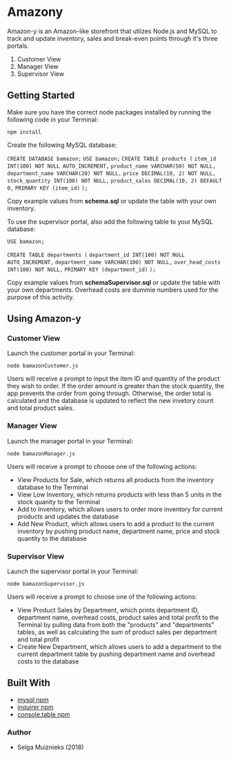 # Amazony

Amazon-y is an Amazon-like storefront that utlizes Node.js and MySQL to track and update inventory, sales and break-even points through it's three portals.

1. Customer View
2. Manager View
3. Supervisor View

## Getting Started

Make sure you have the correct node packages installed by running the following code in your Terminal:

`npm install`

Create the following MySQL database:

`CREATE DATABASE bamazon;`
`USE bamazon;`
`CREATE TABLE products (`
`item_id INT(100) NOT NULL AUTO_INCREMENT,`
`product_name VARCHAR(50) NOT NULL,`
`department_name VARCHAR(20) NOT NULL,`
`price DECIMAL(10, 2) NOT NULL,`
`stock_quantity INT(100) NOT NULL,`
`product_sales DECIMAL(10, 2) DEFAULT 0,`
`PRIMARY KEY (item_id)`
`);`

Copy example values from **schema.sql** or update the table with your own inventory.

To use the supervisor portal, also add the following table to your MySQL database:

`USE bamazon;`

`CREATE TABLE departments (`
`department_id INT(100) NOT NULL AUTO_INCREMENT,`
`department_name VARCHAR(100) NOT NULL,`
`over_head_costs INT(100) NOT NULL,`
`PRIMARY KEY (department_id)`
`);`

Copy example values from **schemaSupervisor.sql** or update the table with your own departments. Overhead costs are dummie numbers used for the purpose of this activity.

## Using Amazon-y

### Customer View

Launch the customer portal in your Terminal:

`node bamazonCustomer.js`

Users will receive a prompt to input the item ID and quantity of the product they wish to order. If the order amount is greater than the stock quantity, the app prevents the order from going through. Otherwise, the order total is calculated and the database is updated to reflect the new invetory count and total product sales.

### Manager View

Launch the manager portal in your Terminal:

`node bamazonManager.js`

Users will receive a prompt to choose one of the following actions:

* View Products for Sale, which returns all products from the inventory database to the Terminal
* View Low Inventory, which returns products with less than 5 units in the stock quanity to the Terminal
* Add to Inventory, which allows users to order more inventory for current products and updates the database
* Add New Product, which allows users to add a product to the current inventory by pushing product name, department name, price and stock quantity to the database

### Supervisor View

Launch the supervisor portal in your Terminal:

`node bamazonSupervisor.js`

Users will receive a prompt to choose one of the following actions:

* View Product Sales by Department, which prints department ID, department name, overhead costs, product sales and total profit to the Terminal by pulling data from both the "products" and "departments" tables, as well as calculating the sum of product sales per department and total profit
* Create New Department, which allows users to add a department to the current department table by pushing department name and overhead costs to the database

## Built With

* [mysql npm](https://www.npmjs.com/package/mysql)
* [inquirer npm](https://www.npmjs.com/package/inquirer)
* [console.table npm](https://www.npmjs.com/package/console.table)

### Author

* Selga Muiznieks (2018)

